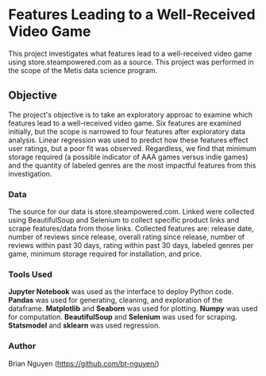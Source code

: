 # Features Leading to a Well-Received Video Game

This project investigates what features lead to a well-received video game using store.steampowered.com as a source. This project was performed in the scope of the Metis data science program.



## Objective

The project's objective is to take an exploratory approac to examine which features lead to a well-received video game. Six features are examined initially, but the scope is narrowed to four features after exploratory data analysis. Linear regression was used to predict how these features effect user ratings, but a poor fit was observed. Regardless, we find that minimum storage required (a possible indicator of AAA games versus indie games) and the quantity of labeled genres are the most impactful features from this investigation.

### Data

The source for our data is store.steampowered.com. Linked were collected using BeautifulSoup and Selenium to collect specific product links and scrape features/data from those links. Collected features are: release date, number of reviews since release, overall rating since release, number of reviews within past 30 days, rating within past 30 days, labeled genres per game, minimum storage required for installation, and price.

### Tools Used

**Jupyter Notebook** was used as the interface to deploy Python code. **Pandas** was used for generating, cleaning, and exploration of the dataframe. **Matplotlib** and **Seaborn** was used for plotting. **Numpy** was used for computation. **BeautifulSoup** and **Selenium** was used for scraping. **Statsmodel** and **sklearn** was used regression.

### Author

Brian Nguyen (https://github.com/bt-nguyen/)

